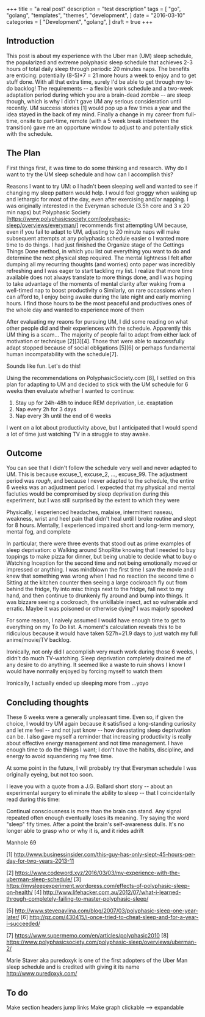 +++
title = "a real post"
description = "test description"
tags = [
    "go",
    "golang",
    "templates",
    "themes",
    "development",
]
date = "2016-03-10"
categories = [
    "Development",
    "golang",
]
draft = true
+++

## Introduction

This post is about my experience with the Uber man (UM) sleep schedule, the popularized and extreme polyphasic sleep schedule that achieves 2-3 hours of total daily sleep through periodic 20 minutes naps. The benefits are enticing: potentially (8-5)*7 = 21 more hours a week to enjoy and to get stuff done. With all that extra time, surely I'd be able to get through my to-do backlog! The requirements -- a flexible work schedule and a two-week adaptation period during which you are a brain-dead zombie -- are steep though, which is why I didn't gave UM any serious consideration until recently. UM success stories [1] would pop up a few times a year and the idea stayed in the back of my mind. Finally a change in my career from full-time, onsite to part-time, remote (with a 5 week break inbetween the transition) gave me an opportune window to adjust to and potentially stick with the schedule.

## The Plan

First things first, it was time to do some thinking and research. Why do I want to try the UM sleep schedule and how can I accomplish this?

Reasons I want to try UM:
o I hadn't been sleeping well and wanted to see if changing my sleep pattern would help. I would feel groggy when waking up and lethargic for most of the day, even after exercising and/or napping. I was originally interested in the Everyman schedule (3.5h core and 3 x 20 min naps) but Polyphasic Society [https://www.polyphasicsociety.com/polyphasic-sleep/overviews/everyman/] recommends first attempting UM because, even if you fail to adapt to UM, adjusting to 20 minute naps will make subsequent attempts at any polyphasic schedule easier
o I wanted more time to do things. I had just finished the Organize stage of the Gettings Things Done method, in which you list out everything you want to do and determine the next physical step required. The mental lightness I felt after dumping all my recurring thoughts (and worries) onto paper was incredibly refreshing and I was eager to start tackling my list.
I realize that more time available does not always translate to more things done, and I was hoping to take advantage of the moments of mental clarity after waking from a well-timed nap to boost productivity
o Similarly, on rare occassions when I can afford to, I enjoy being awake during the late night and early morning hours. I find those hours to be the most peaceful and productives ones of the whole day and wanted to experience more of them

After evaluating my reaons for pursuing UM, I did some reading on what other people did and their experiences with the schedule. Apparently this UM thing is a scam... The majority of people fail to adapt from either lack of motivation or technique [2][3][4]. Those that were able to successfully adapt stopped because of social obligations [5][6] or perhaps fundamental human incompatability with the schedule[7].

Sounds like fun. Let's do this!

Using the recommendations on PolyphasicSociety.com [8], I settled on this plan for adapting to UM and decided to stick with the UM schedule for 6 weeks then evaluate whether I wanted to continue:
1) Stay up for 24h-48h to induce REM deprivation, i.e. exaptation
2) Nap every 2h for 3 days
3) Nap every 3h until the end of 6 weeks

I went on a lot about productivity above, but I anticipated that I would spend a lot of time just watching TV in a struggle to stay awake.

## Outcome

<graph with hours planned vs actual>

You can see that I didn't follow the schedule very well and never adapted to UM. This is because excuse_1, excuse_2, ..., excuse_99. The adjustment period was <i>rough</i>, and because I never adapted to the schedule, the entire 6  weeks was an adjustment period. I expected that my physical and mental facluties would be compromised by sleep deprivation during this experiment, but I was still surprised by the extent to which they were

Physically, I experienced headaches, malaise, intermittent naseau, weakness, wrist and heel pain that didn't heal until I broke routine and slept for 8 hours. Mentally, I experienced impaired short and long-term memory, mental fog, and complete 

In particular, there were three events that stood out as prime examples of sleep deprivation:
o Walking around ShopRite knowing that I needed to buy toppings to make pizza for dinner, but being unable to decide what to buy
o Watching Inception for the second time and not being emotionally moved or impressed or anything. I was mindblown the first time I saw the movie and I knew that something was wrong when I had no reaction the second time
o Sitting at the kitchen counter then seeing a large cockroach fly out from behind the fridge, fly into misc things next to the fridge, fall next to my hand, and then continue to drunkenly fly around and bump into things. It was bizzare seeing a cockroach, the unkillable insect, act so vulnerable and erratic. Maybe it was poisoned or otherwise dying? I was majorly spooked

For some reason, I naively assumed I would have enough time to get to everything on my To Do list. A moment's calculation reveals this to be ridiculous because it would have taken 527h=21.9 days to just watch my full anime/movie/TV backlog.

Ironically, not only did I accomplish very much work during those 6 weeks, I didn't do much TV-watching. Sleep deprivation completely drained me of any desire to do anything. It seemed like a waste to ruin shows I know I would have normally enjoyed by forcing myself to watch them

Ironically, I actually ended up sleeping more from ...yoyo
<graph>

## Concluding thoughts

These 6 weeks were a generally unpleasant time. Even so, if given the choice, I would try UM again because it satisfised a long-standing curiosity and let me feel -- and not just know -- how devastating sleep deprivation can be. I also gave myself a reminder that increasing productivity is really about effective energy management and not time management. I have enough time to do the things I want; I don't have the habits, discipline, and energy to avoid squandering my free time.

At some point in the future, I will probably try that Everyman schedule I was originally eyeing, but not too soon.

I leave you with a quote from a J.G. Ballard short story -- about an experimental surgery to eliminate the ability to sleep -- that I coincidentally read during this time:

Continual consciousness is more than the brain can stand. Any signal repeated often enough eventually loses its meaning. Try saying the word "sleep" fify times. After a point the brain's self-awareness dulls. It's no longer able to grasp who or why it is, and it rides adrift

Manhole 69

[1] http://www.businessinsider.com/this-guy-has-only-slept-45-hours-per-day-for-two-years-2013-11

[2] https://www.codeword.xyz/2016/03/03/my-experience-with-the-uberman-sleep-schedule/
[3] https://mysleepexperiment.wordpress.com/effects-of-polyphasic-sleep-on-health/
[4] http://www.lifehacker.com.au/2012/07/what-i-learned-through-completely-failing-to-master-polyphasic-sleep/

[5] http://www.stevepavlina.com/blog/2007/03/polyphasic-sleep-one-year-later/
[6] http://qz.com/430415/i-once-tried-to-cheat-sleep-and-for-a-year-i-succeeded/

[7] https://www.supermemo.com/en/articles/polyphasic2010
[8] https://www.polyphasicsociety.com/polyphasic-sleep/overviews/uberman-2/

Marie Staver aka puredoxyk is one of the first adopters of the Uber Man sleep schedule and is credited with giving it its name
http://www.puredoxyk.com/

To do
-----
Make section headers jump links
Make graph clickable --> expandable
